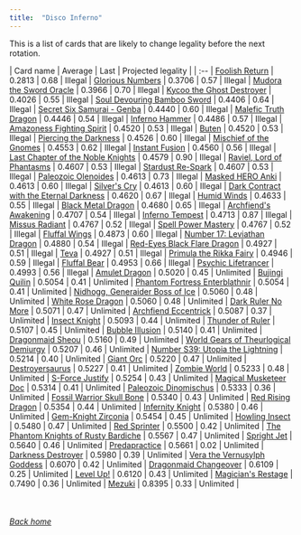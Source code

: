 ```yaml
---
title:  "Disco Inferno"
---
```


This is a list of cards that are likely to change legality before the next rotation.

| Card name | Average | Last | Projected legality |
| :-- |
[Foolish Return](https://db.ygoprodeck.com/card/?search=Foolish%20Return) | 0.2813 | 0.68 | Illegal |
[Glorious Numbers](https://db.ygoprodeck.com/card/?search=Glorious%20Numbers) | 0.3706 | 0.57 | Illegal |
[Mudora the Sword Oracle](https://db.ygoprodeck.com/card/?search=Mudora%20the%20Sword%20Oracle) | 0.3966 | 0.70 | Illegal |
[Kycoo the Ghost Destroyer](https://db.ygoprodeck.com/card/?search=Kycoo%20the%20Ghost%20Destroyer) | 0.4026 | 0.55 | Illegal |
[Soul Devouring Bamboo Sword](https://db.ygoprodeck.com/card/?search=Soul%20Devouring%20Bamboo%20Sword) | 0.4406 | 0.64 | Illegal |
[Secret Six Samurai - Genba](https://db.ygoprodeck.com/card/?search=Secret%20Six%20Samurai%20-%20Genba) | 0.4440 | 0.60 | Illegal |
[Malefic Truth Dragon](https://db.ygoprodeck.com/card/?search=Malefic%20Truth%20Dragon) | 0.4446 | 0.54 | Illegal |
[Inferno Hammer](https://db.ygoprodeck.com/card/?search=Inferno%20Hammer) | 0.4486 | 0.57 | Illegal |
[Amazoness Fighting Spirit](https://db.ygoprodeck.com/card/?search=Amazoness%20Fighting%20Spirit) | 0.4520 | 0.53 | Illegal |
[Buten](https://db.ygoprodeck.com/card/?search=Buten) | 0.4520 | 0.53 | Illegal |
[Piercing the Darkness](https://db.ygoprodeck.com/card/?search=Piercing%20the%20Darkness) | 0.4526 | 0.60 | Illegal |
[Mischief of the Gnomes](https://db.ygoprodeck.com/card/?search=Mischief%20of%20the%20Gnomes) | 0.4553 | 0.62 | Illegal |
[Instant Fusion](https://db.ygoprodeck.com/card/?search=Instant%20Fusion) | 0.4560 | 0.56 | Illegal |
[Last Chapter of the Noble Knights](https://db.ygoprodeck.com/card/?search=Last%20Chapter%20of%20the%20Noble%20Knights) | 0.4579 | 0.90 | Illegal |
[Raviel, Lord of Phantasms](https://db.ygoprodeck.com/card/?search=Raviel,%20Lord%20of%20Phantasms) | 0.4607 | 0.53 | Illegal |
[Stardust Re-Spark](https://db.ygoprodeck.com/card/?search=Stardust%20Re-Spark) | 0.4607 | 0.53 | Illegal |
[Paleozoic Olenoides](https://db.ygoprodeck.com/card/?search=Paleozoic%20Olenoides) | 0.4613 | 0.73 | Illegal |
[Masked HERO Anki](https://db.ygoprodeck.com/card/?search=Masked%20HERO%20Anki) | 0.4613 | 0.60 | Illegal |
[Silver's Cry](https://db.ygoprodeck.com/card/?search=Silver's%20Cry) | 0.4613 | 0.60 | Illegal |
[Dark Contract with the Eternal Darkness](https://db.ygoprodeck.com/card/?search=Dark%20Contract%20with%20the%20Eternal%20Darkness) | 0.4620 | 0.67 | Illegal |
[Humid Winds](https://db.ygoprodeck.com/card/?search=Humid%20Winds) | 0.4633 | 0.55 | Illegal |
[Black Metal Dragon](https://db.ygoprodeck.com/card/?search=Black%20Metal%20Dragon) | 0.4680 | 0.65 | Illegal |
[Archfiend's Awakening](https://db.ygoprodeck.com/card/?search=Archfiend's%20Awakening) | 0.4707 | 0.54 | Illegal |
[Inferno Tempest](https://db.ygoprodeck.com/card/?search=Inferno%20Tempest) | 0.4713 | 0.87 | Illegal |
[Missus Radiant](https://db.ygoprodeck.com/card/?search=Missus%20Radiant) | 0.4767 | 0.52 | Illegal |
[Spell Power Mastery](https://db.ygoprodeck.com/card/?search=Spell%20Power%20Mastery) | 0.4767 | 0.52 | Illegal |
[Fluffal Wings](https://db.ygoprodeck.com/card/?search=Fluffal%20Wings) | 0.4873 | 0.60 | Illegal |
[Number 17: Leviathan Dragon](https://db.ygoprodeck.com/card/?search=Number%2017:%20Leviathan%20Dragon) | 0.4880 | 0.54 | Illegal |
[Red-Eyes Black Flare Dragon](https://db.ygoprodeck.com/card/?search=Red-Eyes%20Black%20Flare%20Dragon) | 0.4927 | 0.51 | Illegal |
[Teva](https://db.ygoprodeck.com/card/?search=Teva) | 0.4927 | 0.51 | Illegal |
[Primula the Rikka Fairy](https://db.ygoprodeck.com/card/?search=Primula%20the%20Rikka%20Fairy) | 0.4946 | 0.59 | Illegal |
[Fluffal Bear](https://db.ygoprodeck.com/card/?search=Fluffal%20Bear) | 0.4953 | 0.66 | Illegal |
[Psychic Lifetrancer](https://db.ygoprodeck.com/card/?search=Psychic%20Lifetrancer) | 0.4993 | 0.56 | Illegal |
[Amulet Dragon](https://db.ygoprodeck.com/card/?search=Amulet%20Dragon) | 0.5020 | 0.45 | Unlimited |
[Bujingi Quilin](https://db.ygoprodeck.com/card/?search=Bujingi%20Quilin) | 0.5054 | 0.41 | Unlimited |
[Phantom Fortress Enterblathnir](https://db.ygoprodeck.com/card/?search=Phantom%20Fortress%20Enterblathnir) | 0.5054 | 0.41 | Unlimited |
[Nidhogg, Generaider Boss of Ice](https://db.ygoprodeck.com/card/?search=Nidhogg,%20Generaider%20Boss%20of%20Ice) | 0.5060 | 0.48 | Unlimited |
[White Rose Dragon](https://db.ygoprodeck.com/card/?search=White%20Rose%20Dragon) | 0.5060 | 0.48 | Unlimited |
[Dark Ruler No More](https://db.ygoprodeck.com/card/?search=Dark%20Ruler%20No%20More) | 0.5071 | 0.47 | Unlimited |
[Archfiend Eccentrick](https://db.ygoprodeck.com/card/?search=Archfiend%20Eccentrick) | 0.5087 | 0.37 | Unlimited |
[Insect Knight](https://db.ygoprodeck.com/card/?search=Insect%20Knight) | 0.5093 | 0.44 | Unlimited |
[Thunder of Ruler](https://db.ygoprodeck.com/card/?search=Thunder%20of%20Ruler) | 0.5107 | 0.45 | Unlimited |
[Bubble Illusion](https://db.ygoprodeck.com/card/?search=Bubble%20Illusion) | 0.5140 | 0.41 | Unlimited |
[Dragonmaid Sheou](https://db.ygoprodeck.com/card/?search=Dragonmaid%20Sheou) | 0.5160 | 0.49 | Unlimited |
[World Gears of Theurlogical Demiurgy](https://db.ygoprodeck.com/card/?search=World%20Gears%20of%20Theurlogical%20Demiurgy) | 0.5207 | 0.46 | Unlimited |
[Number S39: Utopia the Lightning](https://db.ygoprodeck.com/card/?search=Number%20S39:%20Utopia%20the%20Lightning) | 0.5214 | 0.40 | Unlimited |
[Giant Orc](https://db.ygoprodeck.com/card/?search=Giant%20Orc) | 0.5220 | 0.47 | Unlimited |
[Destroyersaurus](https://db.ygoprodeck.com/card/?search=Destroyersaurus) | 0.5227 | 0.41 | Unlimited |
[Zombie World](https://db.ygoprodeck.com/card/?search=Zombie%20World) | 0.5233 | 0.48 | Unlimited |
[S-Force Justify](https://db.ygoprodeck.com/card/?search=S-Force%20Justify) | 0.5254 | 0.43 | Unlimited |
[Magical Musketeer Doc](https://db.ygoprodeck.com/card/?search=Magical%20Musketeer%20Doc) | 0.5314 | 0.41 | Unlimited |
[Paleozoic Dinomischus](https://db.ygoprodeck.com/card/?search=Paleozoic%20Dinomischus) | 0.5333 | 0.36 | Unlimited |
[Fossil Warrior Skull Bone](https://db.ygoprodeck.com/card/?search=Fossil%20Warrior%20Skull%20Bone) | 0.5340 | 0.43 | Unlimited |
[Red Rising Dragon](https://db.ygoprodeck.com/card/?search=Red%20Rising%20Dragon) | 0.5354 | 0.44 | Unlimited |
[Infernity Knight](https://db.ygoprodeck.com/card/?search=Infernity%20Knight) | 0.5380 | 0.46 | Unlimited |
[Gem-Knight Zirconia](https://db.ygoprodeck.com/card/?search=Gem-Knight%20Zirconia) | 0.5454 | 0.45 | Unlimited |
[Howling Insect](https://db.ygoprodeck.com/card/?search=Howling%20Insect) | 0.5480 | 0.47 | Unlimited |
[Red Sprinter](https://db.ygoprodeck.com/card/?search=Red%20Sprinter) | 0.5500 | 0.42 | Unlimited |
[The Phantom Knights of Rusty Bardiche](https://db.ygoprodeck.com/card/?search=The%20Phantom%20Knights%20of%20Rusty%20Bardiche) | 0.5567 | 0.47 | Unlimited |
[Spright Jet](https://db.ygoprodeck.com/card/?search=Spright%20Jet) | 0.5640 | 0.46 | Unlimited |
[Predapractice](https://db.ygoprodeck.com/card/?search=Predapractice) | 0.5661 | 0.02 | Unlimited |
[Darkness Destroyer](https://db.ygoprodeck.com/card/?search=Darkness%20Destroyer) | 0.5980 | 0.39 | Unlimited |
[Vera the Vernusylph Goddess](https://db.ygoprodeck.com/card/?search=Vera%20the%20Vernusylph%20Goddess) | 0.6070 | 0.42 | Unlimited |
[Dragonmaid Changeover](https://db.ygoprodeck.com/card/?search=Dragonmaid%20Changeover) | 0.6109 | 0.25 | Unlimited |
[Level Up!](https://db.ygoprodeck.com/card/?search=Level%20Up!) | 0.6120 | 0.43 | Unlimited |
[Magician's Restage](https://db.ygoprodeck.com/card/?search=Magician's%20Restage) | 0.7490 | 0.36 | Unlimited |
[Mezuki](https://db.ygoprodeck.com/card/?search=Mezuki) | 0.8395 | 0.33 | Unlimited |

<br>

###### [Back home](index)